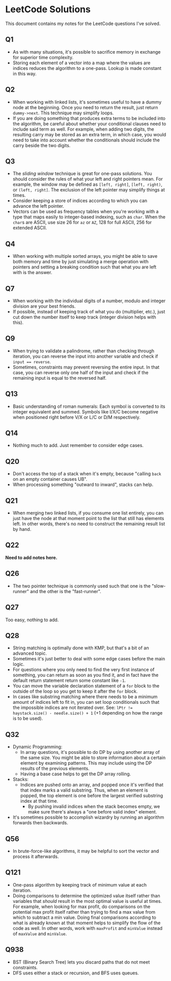 # LeetCode Solutions

This document contains my notes for the LeetCode questions I've solved.

## Q1

- As with many situations, it's possible to sacrifice memory in exchange for superior time complexity.
- Storing each element of a vector into a map where the values are indices reduces the algorithm
to a one-pass. Lookup is made constant in this way.

## Q2

- When working with linked lists, it's sometimes useful to have a dummy node at the beginning.
Once you need to return the result, just return `dummy->next`. This technique may simplify loops.
- If you are doing something that produces extra terms to be included into the algorithm,
be careful about whether your conditional clauses need to include said term as well.
For example, when adding two digits, the resulting carry may be stored as an extra term,
in which case, you would need to take into account whether the conditionals should include
the carry beside the two digits.

## Q3

- The *sliding window* technique is great for one-pass solutions.
You should consider the rules of what your left and right pointers mean.
For example, the window may be defined as `[left, right]`, `[left, right)`, or `(left, right]`.
The exclusion of the left pointer may simplify things at times.
- Consider keeping a store of indices according to which you can advance the left pointer.
- Vectors can be used as frequency tables when you're working with a type
that maps easily to integer-based indexing, such as `char`.
When the `char`s are ASCII, use size 26 for `az` or `AZ`, 128 for full ASCII, 256 for extended ASCII.

## Q4

- When working with multiple sorted arrays, you might be able to save both memory and time by
just simulating a merge operation with pointers and setting a breaking condition
such that what you are left with is the answer.

## Q7

- When working with the individual digits of a number, modulo and integer division are your
best friends.
- If possible, instead of keeping track of what you do (multiplier, etc.),
just cut down the number itself to keep track (integer division helps with this).

## Q9

- When trying to validate a palindrome, rather than checking through iteration,
you can reverse the input into another variable and check if `input == reverse`.
- Sometimes, constraints may prevent reversing the entire input. In that case,
you can reverse only one half of the input and check if the remaining input is equal
to the reversed half.

## Q13

- Basic understanding of roman numerals: Each symbol is converted to its integer equivalent and summed. Symbols like I/X/C become negative when positioned right before V/X or L/C or D/M respectively.

## Q14

- Nothing much to add. Just remember to consider edge cases.

## Q20

- Don't access the top of a stack when it's empty, because "calling `back` on an empty container causes UB".
- When processing something "outward to inward", stacks can help.

## Q21

- When merging two linked lists, if you consume one list entirely, you can just have the node at that moment point to the list that still has elements left. In other words, there's no need to construct the remaining result list by hand.

## Q22

**Need to add notes here.**

## Q26

- The two pointer technique is commonly used such that one is the "slow-runner" and the other is the "fast-runner".

## Q27

Too easy, nothing to add.

## Q28

- String matching is optimally done with KMP, but that's a bit of an advanced topic.
- Sometimes it's just better to deal with some edge cases before the main logic.
- For questions where you only need to find the very first instance of something,
  you can return as soon as you find it, and in fact have the default return statement
	return some constant like `-1`.
- You can move the variable declaration statement of a `for` block to the outside of the loop
  so you get to keep it after the `for` block.
- In cases like substring matching where there needs to be a minimum amount of indices left
  to fit in, you can set loop conditionals such that the impossible indices are not iterated over.
	See: `lPtr != haystack.size() - needle.size() + 1` (+1 depending on how the range is to be used).

## Q32

- Dynamic Programming:
  - In array questions, it's possible to do DP by using another array of the same size.
	  You might be able to store information about a certain element by examining patterns.
		This may include using the DP results of the previous elements.
  - Having a base case helps to get the DP array rolling.
- Stacks:
  - Indices are pushed onto an array, and popped once it's verified that that index marks a valid
	  substring. Thus, when an element is popped, the top element is one before the largest verified substring index at that time.
	- By pushing invalid indices when the stack becomes empty, we make sure there's always a "one before valid index" element.
- It's sometimes possible to accomplish wizardry by running an algorithm forwards then backwards.

## Q56

- In brute-force-like algorithms, it may be helpful to sort the vector and process it afterwards.

## Q121

- One-pass algorithm by keeping track of minimum value at each iteration.
- Doing comparisons to determine the optimized value itself rather than variables that *should* result in
  the most optimal value is useful at times. For example, when looking for max profit,
	do comparisons on the potential max profit itself rather than trying to find a max value from
	which to subtract a min value. Doing final comparisons according to what is already known at that moment
	helps to simplify the flow of the code as well. In other words, work with `maxProfit` and `minValue`
	instead of `maxValue` and `minValue`.

## Q938

- BST (Binary Search Tree) lets you discard paths that do not meet constraints.
- DFS uses either a stack or recursion, and BFS uses queues.

